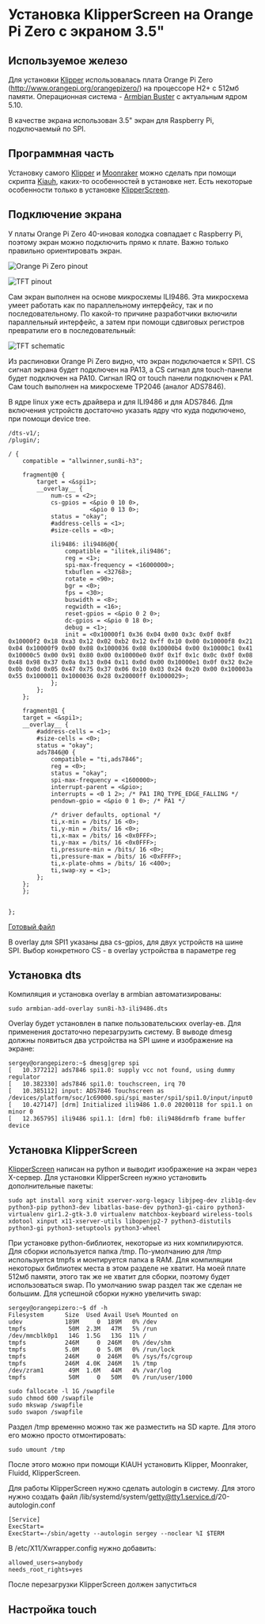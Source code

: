 # Установка KlipperScreen на Orange Pi Zero с экраном 3.5"

## Используемое железо

Для установки [Klipper](https://github.com/KevinOConnor/klipper) использовалась плата Orange Pi Zero (http://www.orangepi.org/orangepizero/) на процессоре H2+ с 512мб памяти. Операционная система - [Armbian Buster](https://www.armbian.com/orange-pi-zero/) с актуальным ядром 5.10.

В качестве экрана использован 3.5" экран для Raspberry Pi,  подключаемый по SPI.

## Программная часть

Установку самого [Klipper](https://github.com/KevinOConnor/klipper) и [Moonraker](https://github.com/Arksine/moonraker) можно сделать при помощи скрипта [Kiauh](https://github.com/th33xitus/kiauh), каких-то особенностей в установке нет. Есть некоторые особенности только в установке [KlipperScreen](https://github.com/jordanruthe/KlipperScreen).

## Подключение экрана

У платы Orange Pi Zero 40-иновая колодка совпадает с Raspberry Pi, поэтому экран можно подключить прямо к плате. Важно только правильно ориентировать экран.

![Orange Pi Zero pinout](./klipper/img/orange-pi-zero-piout.png)

![TFT pinout](./klipper/img/lcd_pinout.jpg)

Сам экран выполнен на основе микросхемы ILI9486. Эта микросхема умеет работать как по параллельному интерфейсу, так и по последовательному. По какой-то причине разработчики включили параллельный интерфейс, а затем при помощи сдвиговых регистров превратили его в последовательный:

![TFT schematic](./klipper/img/ili9486_shematic.png)

Из распиновки Orange Pi Zero видно, что экран подключается к SPI1. CS сигнал экрана будет подключен на PA13, а CS сигнал для touch-панели будет подключен на PA10. Сигнал IRQ от touch панели подключен к PA1. Сам touch выполнен на микросхеме TP2046 (аналог ADS7846).

В ядре linux уже есть драйвера и для ILI9486 и для ADS7846. Для включения устройств достаточно указать ядру что куда подключено, при помощи device tree.

```
/dts-v1/;
/plugin/;

/ {
    compatible = "allwinner,sun8i-h3";

	fragment@0 {
		target = <&spi1>;
		__overlay__ {
			num-cs = <2>;
			cs-gpios = <&pio 0 10 0>,
					   <&pio 0 13 0>;
			status = "okay";
			#address-cells = <1>;
			#size-cells = <0>;

			ili9486: ili9486@0{
				compatible = "ilitek,ili9486";
				reg = <1>;
				spi-max-frequency = <16000000>;
				txbuflen = <32768>;
				rotate = <90>;
				bgr = <0>;
				fps = <30>;
				buswidth = <8>;
				regwidth = <16>;
				reset-gpios = <&pio 0 2 0>;
				dc-gpios = <&pio 0 18 0>;
				debug = <1>;
				init = <0x10000f1 0x36 0x04 0x00 0x3c 0x0f 0x8f 0x10000f2 0x18 0xa3 0x12 0x02 0xb2 0x12 0xff 0x10 0x00 0x10000f8 0x21 0x04 0x10000f9 0x00 0x08 0x1000036 0x08 0x10000b4 0x00 0x10000c1 0x41 0x10000c5 0x00 0x91 0x80 0x00 0x10000e0 0x0f 0x1f 0x1c 0x0c 0x0f 0x08 0x48 0x98 0x37 0x0a 0x13 0x04 0x11 0x0d 0x00 0x10000e1 0x0f 0x32 0x2e 0x0b 0x0d 0x05 0x47 0x75 0x37 0x06 0x10 0x03 0x24 0x20 0x00 0x100003a 0x55 0x1000011 0x1000036 0x28 0x20000ff 0x1000029>;
			};
		};
	};

	fragment@1 {
	target = <&spi1>;
	__overlay__ {
		#address-cells = <1>;
		#size-cells = <0>;
		status = "okay";
		ads7846@0 {
			compatible = "ti,ads7846";
			reg = <0>; 
			status = "okay";
			spi-max-frequency = <1600000>;
			interrupt-parent = <&pio>;
			interrupts = <0 1 2>; /* PA1 IRQ_TYPE_EDGE_FALLING */
			pendown-gpio = <&pio 0 1 0>; /* PA1 */

			/* driver defaults, optional */
			ti,x-min = /bits/ 16 <0>;
			ti,y-min = /bits/ 16 <0>;
			ti,x-max = /bits/ 16 <0x0FFF>;
			ti,y-max = /bits/ 16 <0x0FFF>;
			ti,pressure-min = /bits/ 16 <0>;
			ti,pressure-max = /bits/ 16 <0xFFFF>;
			ti,x-plate-ohms = /bits/ 16 <400>;
			ti,swap-xy = <1>;
		};
	};
	};


};
```

[Готовый файл](klipper/sun8i-h3-ili9486.dts)

В overlay для SPI1 указаны два cs-gpios, для двух устройств на шине SPI. Выбор конкретного CS - в overlay устройства в параметре reg

## Установка dts

Компиляция и установка overlay в armbian автоматизированы:

```
sudo armbian-add-overlay sun8i-h3-ili9486.dts
```

Overlay будет установлен в папке пользовательских overlay-ев. Для применения достаточно перезагрузить систему. В выводе dmesg должны появиться два устройства на SPI шине и изображение на экране:

```
sergey@orangepizero:~$ dmesg|grep spi
[   10.377212] ads7846 spi1.0: supply vcc not found, using dummy regulator
[   10.382330] ads7846 spi1.0: touchscreen, irq 70
[   10.385112] input: ADS7846 Touchscreen as /devices/platform/soc/1c69000.spi/spi_master/spi1/spi1.0/input/input0
[   10.427147] [drm] Initialized ili9486 1.0.0 20200118 for spi1.1 on minor 0
[   12.365795] ili9486 spi1.1: [drm] fb0: ili9486drmfb frame buffer device
```

## Установка KlipperScreen

[KlipperScreen](https://github.com/jordanruthe/KlipperScreen) написан на python и выводит изображение на экран через X-сервер. Для установки KlipperScreen нужно установить дополнительные пакеты:

```
sudo apt install xorg xinit xserver-xorg-legacy libjpeg-dev zlib1g-dev python3-pip python3-dev libatlas-base-dev python3-gi-cairo python3-virtualenv gir1.2-gtk-3.0 virtualenv matchbox-keyboard wireless-tools xdotool xinput x11-xserver-utils libopenjp2-7 python3-distutils python3-gi python3-setuptools python3-wheel
```

При установке python-библиотек, некоторые из них компилируются. Для сборки используется папка /tmp. По-умолчанию для /tmp используется tmpfs и монтируется папка в RAM. Для компиляции некоторых библиотек места в этом разделе не хватит. На моей плате 512мб памяти, этого так же не хватит для сборки, поэтому будет использоваться swap. По умолчанию swap раздел так же сделан не большим. Для успешной сборки нужно увеличить swap:

```
sergey@orangepizero:~$ df -h
Filesystem      Size  Used Avail Use% Mounted on
udev            189M     0  189M   0% /dev
tmpfs            50M  2.3M   47M   5% /run
/dev/mmcblk0p1   14G  1.5G   13G  11% /
tmpfs           246M     0  246M   0% /dev/shm
tmpfs           5.0M     0  5.0M   0% /run/lock
tmpfs           246M     0  246M   0% /sys/fs/cgroup
tmpfs           246M  4.0K  246M   1% /tmp
/dev/zram1       49M  1.6M   44M   4% /var/log
tmpfs            50M     0   50M   0% /run/user/1000
```

```
sudo fallocate -l 1G /swapfile
sudo chmod 600 /swapfile
sudo mkswap /swapfile
sudo swapon /swapfile
```

Раздел /tmp временно можно так же разместить на SD карте. Для этого его можно просто отмонтировать:

```
sudo umount /tmp
```

После этого можно при помощи KIAUH установить Klipper, Moonraker, Fluidd, KlipperScreen.

Для работы KlipperScreen нужно сделать autologin в систему. Для этого нужно создать файл /lib/systemd/system/getty@tty1.service.d/20-autologin.conf

```
[Service]
ExecStart=
ExecStart=-/sbin/agetty --autologin sergey --noclear %I $TERM
```

В /etc/X11/Xwrapper.config нужно добавить:

```
allowed_users=anybody
needs_root_rights=yes
```

После перезагрузки KlipperScreen должен запуститься

## Настройка touch

